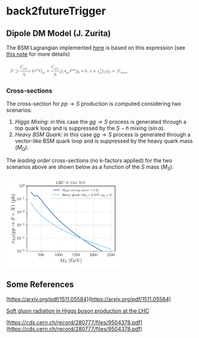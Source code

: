 # back2futureTrigger


## Dipole DM Model (J. Zurita)

The BSM Lagrangian implemented [here](./models/DipoleDM/DipoleDM.fr) is based on this expression (see [this note](./model_building_BTTF.pdf) for more details)


<p float="left">
    <img src="dipoleDM_lag.png" alt="Dipole DM lagrangian" width=65% height=45% />
</p>


### Cross-sections

The cross-section for $p p \to S$ production is computed considering two scenarios:

 1. *Higgs Mixing*: in this case the $g g \to S$ process is generated through a top quark loop and is suppressed by the $S-h$ mixing ($\sin \alpha$).
 2. *Heavy BSM Quark*: in this case $g g \to S$ process is generated through a vector-like BSM quark loop and is suppressed by the heavy quark mass ($M_Q$).

 The *leading order* cross-sections (no k-factors applied) for the two scenarios above are shown below as a function of the $S$ mass ($M_S$):

 <p float="left">
    <img src="xsecs_mS.png" alt="Dipole DM lagrangian" width=60%/>
</p>

## Some References

[https://arxiv.org/pdf/1511.05584](https://arxiv.org/pdf/1511.05584)

[Soft gluon radiation in Higgs boson production at the LHC](https://cds.cern.ch/record/314471/files/9611272.pdf)

[https://cds.cern.ch/record/280777/files/9504378.pdf](https://cds.cern.ch/record/280777/files/9504378.pdf)
